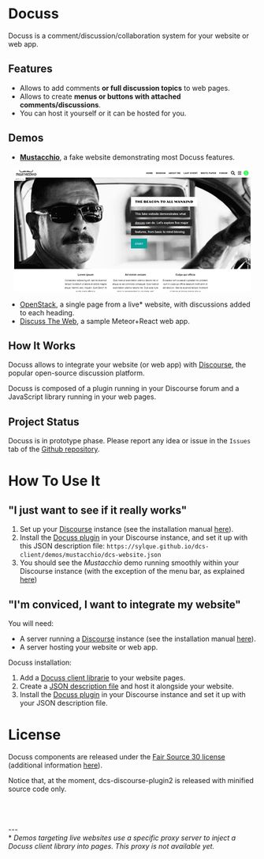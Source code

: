 # Docuss

Docuss is a comment/discussion/collaboration system for your website or web app.

## Features
- Allows to add comments **or full discussion topics** to web pages.
- Allows to create **menus or buttons with attached comments/discussions**.
- You can host it yourself or it can be hosted for you.

## Demos

- **[Mustacchio](http://www.docuss.org)**, a fake website demonstrating most Docuss features.

<p align="center"><img src="mustacchio.png"></p>

- [OpenStack](http://www.docuss.org/docuss/openst), a single page from a live\* website, with discussions added to each heading.
- [Discuss The Web](http://www.docuss.org/docuss/d_home), a sample Meteor+React web app.

## How It Works

Docuss allows to integrate your website (or web app) with [Discourse](https://www.discourse.org/), the popular open-source discussion platform. 

Docuss is composed of a plugin running in your Discourse forum and a JavaScript library running in your web pages.

## Project Status

Docuss is in prototype phase. Please report any idea or issue in the `Issues` tab of the [Github repository](https://github.com/sylque/docuss).

# How To Use It

## "I just want to see if it really works"

1. Set up your [Discourse](https://www.discourse.org/) instance (see the
   installation manual
   [here](https://github.com/discourse/discourse/blob/master/docs/INSTALL.md)).
2. Install the [Docuss plugin](https://github.com/sylque/dcs-discourse-plugin2)
   in your Discourse instance, and set it up with this JSON description file:
   `https://sylque.github.io/dcs-client/demos/mustacchio/dcs-website.json`
3. You should see the *Mustacchio* demo running smoothly within your Discourse instance
   (with the exception of the menu bar, as explained
   [here](https://github.com/sylque/dcs-discourse-plugin2#website-navigation))

## "I'm conviced, I  want to integrate my website"

You will need:

- A server running a [Discourse](https://www.discourse.org/) instance (see the
  installation manual
  [here](https://github.com/discourse/discourse/blob/master/docs/INSTALL.md)).
- A server hosting your website or web app.

Docuss installation:

1. Add a [Docuss client librarie](https://github.com/sylque/dcs-client) to your
   website pages.
2. Create a
   [JSON description file](https://github.com/sylque/dcs-website-schema) and
   host it alongside your website.
3. Install the [Docuss plugin](https://github.com/sylque/dcs-discourse-plugin2)
   in your Discourse instance and set it up with your JSON description file.


# License

Docuss components are released under the
[Fair Source 30 license](https://github.com/sylque/docuss/blob/master/LICENSE)
(additional information [here](https://fair.io/)).

Notice that, at the moment, dcs-discourse-plugin2 is released with minified source code only.


<br /><br /><br />
---<br />
\* _Demos targeting live websites use a specific proxy server to inject a Docuss
client library into pages. This proxy is not available yet._